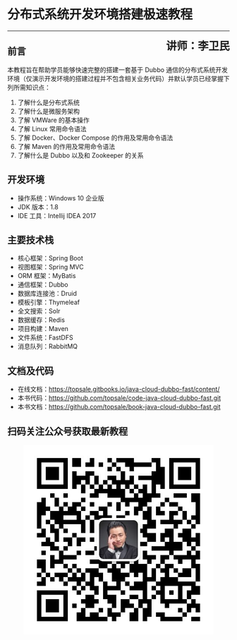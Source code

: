 # 分布式系统开发环境搭建极速教程

---

<span style="float:right; font-size:24px;"><strong>讲师：李卫民</strong></span>

## 前言

本教程旨在帮助学员能够快速完整的搭建一套基于 Dubbo 通信的分布式系统开发环境（仅演示开发环境的搭建过程并不包含相关业务代码）并默认学员已经掌握下列所需知识点：

1. 了解什么是分布式系统
2. 了解什么是微服务架构
3. 了解 VMWare 的基本操作
4. 了解 Linux 常用命令语法
5. 了解 Docker、Docker Compose 的作用及常用命令语法
6. 了解 Maven 的作用及常用命令语法
7. 了解什么是 Dubbo 以及和 Zookeeper 的关系

## 开发环境

* 操作系统：Windows 10 企业版
* JDK 版本：1.8
* IDE 工具：Intellij IDEA 2017

## 主要技术栈

* 核心框架：Spring Boot
* 视图框架：Spring MVC
* ORM 框架：MyBatis
* 通信框架：Dubbo
* 数据库连接池：Druid
* 模板引擎：Thymeleaf
* 全文搜索：Solr
* 数据缓存：Redis
* 项目构建：Maven
* 文件系统：FastDFS
* 消息队列：RabbitMQ

## 文档及代码

* 在线文档：https://topsale.gitbooks.io/java-cloud-dubbo-fast/content/
* 本书代码：https://github.com/topsale/code-java-cloud-dubbo-fast.git
* 本书文档：https://github.com/topsale/book-java-cloud-dubbo-fast.git

## 扫码关注公众号获取最新教程

<div style="text-align:center;"><img src="/assets/qrcode_for_gh_deaaa17a32cc_430.jpg" /></div>